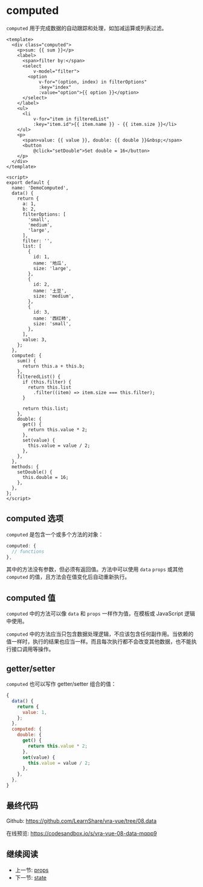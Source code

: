 # computed

`computed` 用于完成数据的自动跟踪和处理，如加减运算或列表过滤。

```vue
<template>
  <div class="computed">
    <p>sum: {{ sum }}</p>
    <label>
      <span>filter by:</span>
      <select
          v-model="filter">
        <option
            v-for="(option, index) in filterOptions"
            :key="index"
            :value="option">{{ option }}</option>
      </select>
    </label>
    <ul>
      <li
          v-for="item in filteredList"
          :key="item.id">{{ item.name }} - {{ item.size }}</li>
    </ul>
    <p>
      <span>value: {{ value }}, double: {{ double }}&nbsp;</span>
      <button
          @click="setDouble">Set double = 16</button>
    </p>
  </div>
</template>

<script>
export default {
  name: 'DemoComputed',
  data() {
    return {
      a: 1,
      b: 2,
      filterOptions: [
        'small',
        'medium',
        'large',
      ],
      filter: '',
      list: [
        {
          id: 1,
          name: '地瓜',
          size: 'large',
        },
        {
          id: 2,
          name: '土豆',
          size: 'medium',
        },
        {
          id: 3,
          name: '西红柿',
          size: 'small',
        },
      ],
      value: 3,
    };
  },
  computed: {
    sum() {
      return this.a + this.b;
    },
    filteredList() {
      if (this.filter) {
        return this.list
          .filter((item) => item.size === this.filter);
      }

      return this.list;
    },
    double: {
      get() {
        return this.value * 2;
      },
      set(value) {
        this.value = value / 2;
      },
    },
  },
  methods: {
    setDouble() {
      this.double = 16;
    },
  },
};
</script>
```

## computed 选项

`computed` 是包含一个或多个方法的对象：

```js
computed: {
  // functions
},
```

其中的方法没有参数，但必须有返回值。方法中可以使用 `data` `props` 或其他 `computed` 的值，且方法会在值变化后自动重新执行。

## computed 值

`computed` 中的方法可以像 `data` 和 `props` 一样作为值，在模板或 JavaScript 逻辑中使用。

`computed` 中的方法应当只包含数据处理逻辑，不应该包含任何副作用。当依赖的值一样时，执行的结果也应当一样。而且每次执行都不会改变其他数据，也不能执行接口调用等操作。

## getter/setter

`computed` 也可以写作 getter/setter 组合的值：

```js
{
  data() {
    return {
      value: 1,
    };
  },
  computed: {
    double: {
      get() {
        return this.value * 2;
      },
      set(value) {
        this.value = value / 2;
      },
    },
  },
}
```

## 最终代码

Github: <https://github.com/LearnShare/vra-vue/tree/08.data>

在线预览: <https://codesandbox.io/s/vra-vue-08-data-mqpp9>

## 继续阅读

+ 上一节: [props](./props.md)
+ 下一节: [state](../../react/state.md)
